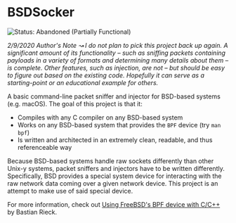 # BSDSocker

<img alt="Status: Abandoned (Partially Functional)" src="https://img.shields.io/badge/Status-Abandoned (Partially Functional)-red.svg"/>

_*2/9/2020 Author's Note ↝* I do not plan to pick this project back up again. A
significant amount of its functionality – such as sniffing packets containing
payloads in a variety of formats and determining many details about them – is
complete. Other features, such as injection, are not – but should be easy to
figure out based on the existing code. Hopefully it can serve as a
starting-point or an educational example for others._

A basic command-line packet sniffer and injector for BSD-based systems (e.g.
macOS). The goal of this project is that it:

- Compiles with any C compiler on any BSD-based system
- Works on any BSD-based system that provides the `BPF` device (try `man bpf`)
- Is written and architected in an extremely clean, readable, and thus
  referenceable way

Because BSD-based systems handle raw sockets differently than other Unix-y
systems, packet sniffers and injectors have to be written differently.
Specifically, BSD provides a special system device for interacting with the raw
network data coming over a given network device. This project is an attempt to
make use of said special device.

For more information, check out
[Using FreeBSD's BPF device with C/C++](http://bastian.rieck.ru/howtos/bpf/) by
Bastian Rieck.
